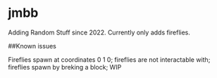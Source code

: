 # jmbb

Adding Random Stuff since 2022. Currently only adds fireflies.

##Known issues

Fireflies spawn at coordinates 0 1 0; fireflies are not interactable with; fireflies spawn by breking a block; WIP

